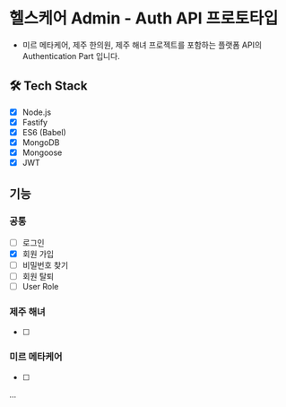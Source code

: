 # 헬스케어 Admin - Auth API 프로토타입

- 미르 메타케어, 제주 한의원, 제주 해녀 프로젝트를 포함하는 플랫폼 API의 Authentication Part 입니다.

## 🛠 Tech Stack

- [x] Node.js
- [x] Fastify
- [x] ES6 (Babel)
- [x] MongoDB
- [x] Mongoose
- [x] JWT

## 기능


### 공통

- [ ] 로그인
- [x] 회원 가입
- [ ] 비밀번호 찾기
- [ ] 회원 탈퇴
- [ ] User Role

### 제주 해녀

- [ ]

### 미르 메타케어

- [ ]

...